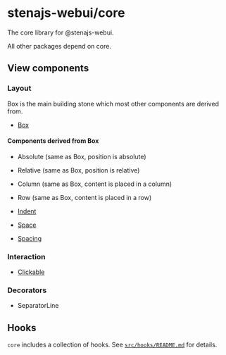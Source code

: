 # stenajs-webui/core

The core library for @stenajs-webui.

All other packages depend on core.

## View components

### Layout

Box is the main building stone which most other components are derived from.

- [Box](src/components/layout/box/Box.md)

#### Components derived from Box

- Absolute (same as Box, position is absolute)
- Relative (same as Box, position is relative)

- Column (same as Box, content is placed in a column)
- Row (same as Box, content is placed in a row)
- [Indent](src/components/layout/indent/Indent.md)
- [Space](src/components/layout/space/Space.md)
- [Spacing](src/components/layout/spacing/Spacing.md)

### Interaction

- [Clickable](src/components/interaction/Clickable.md)

### Decorators

- SeparatorLine

## Hooks

`core` includes a collection of hooks.
See [`src/hooks/README.md`](src/hooks/README.md) for details.

